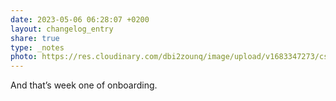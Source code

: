 ```yaml
---
date: 2023-05-06 06:28:07 +0200
layout: changelog_entry
share: true
type: _notes
photo: https://res.cloudinary.com/dbi2zounq/image/upload/v1683347273/cs3wgvmv6cq70xahsywm.jpg
---
```

And that’s week one of onboarding. 
